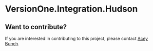 VersionOne.Integration.Hudson
=============================

## Want to contribute?
If you are interested in contributing to this project, please contact [Acey Bunch](mailto:acey.bunch@versionone.com).
